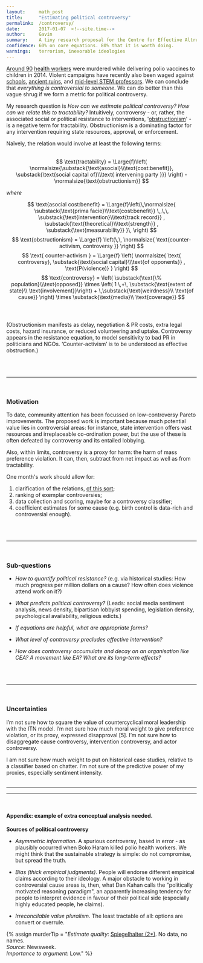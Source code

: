 ```yaml
---
layout: 	math_post
title:  	"Estimating political controversy"
permalink:	/controversy/
date:   	2017-01-07  <!--site.time-->
author:		Gavin	
summary:	A tiny research proposal for the Centre for Effective Altruism <br>&nbsp;&nbsp;&nbsp;&nbsp;&nbsp;- can we quantify controversy / obstructionism?
confidence: 60% on core equations. 80% that it is worth doing.
warnings: 	terrorism, inexorable ideologies
---
```

<!--categories: cause prioritisation, effective altruism, quantification fever
available: Simple -- Stylized -- Technical.-->


<!-- WORDS class="tooltip" -->

<a href="javascript:void(0);" html="true" data-toggle="tooltip">Around 90</a> [health workers][Poliohno] were murdered while delivering polio vaccines to children in 2014. Violent campaigns have recently also been waged against [schools][Schoolsout], [ancient ruins][Ruined], and [mid-level STEM professors][Unabomb]. We can conclude that _everything is controversial to someone_. We can do better than this vague shrug if we form a metric for political controversy.

My research question is _How can we estimate political controversy? How can we relate this to tractability?_ Intuitively, controversy - or, rather, the associated social or political resistance to interventions, '[obstructionism][Obs]' - is a negative term for tractability. Obstructionism is a dominating factor for any intervention requiring state resources, approval, or enforcement.

Naı̈vely, the relation would involve at least the following terms:<br><br>

<div align="center">

$$ \text{tractability} = \Large{f}\left( \normalsize{\substack{\text{asocial}\\\text{cost:benefit}}, \substack{\text{social capital of}\\\text{ intervening party }}} \right) - \normalsize{\text{obstructionism}} $$
</div><i>where</i>

<div align="center">

$$
	\text{asocial cost:benefit}  = \Large{f}\left(\,\normalsize{ \substack{\text{prima facie}\\\text{cost:benefit}} \,,\,\, 				\substack{\text{intervention}\\\text{track record}} , \substack{\text{theoretical}\\\text{strength}} , 					\substack{\text{measurability}} }\,	\right)
$$
$$
	\text{obstructionism} = 	\Large{f} \left(\,\,	\normalsize{ \text{counter-activism, controversy }}   \right) 
$$
$$
	\text{ counter-activism } =	\Large{f} \left( \normalsize{ \text{ controversy}, \substack{\text{social capital}\\\text{of opponents}}	, \text{P(violence)} } \right)
$$
$$ 
	\text{controversy} = \left( \substack{\text{\% population}\\\text{opposed}} \times  \left( 1 \,+\, \substack{\text{extent of state}\\ \text{involvement}}\right) + \,\substack{\text{weirdness}\\ \text{of cause}} \right) \times \substack{\text{media}\\ \text{coverage}}	
$$
<br><br></div>

(Obstructionism manifests as delay, negotiation &amp; PR costs, extra legal costs, hazard insurance, or reduced volunteering and uptake. Controversy appears in the resistance equation, to model sensitivity to bad PR in politicians and NGOs.
‘Counter-activism’ is to be understood as effective obstruction.)

<br><br>

---

<br>

### Motivation

To date, community attention has been focussed on low-controversy Pareto improvements. The proposed work is important because much potential value lies in controversial areas: for instance, state intervention offers vast resources and irreplaceable co-ordination power, but the use of these is often defeated by controversy and its entailed lobbying.

Also, within limits, controversy is a proxy for harm: the harm of mass preference violation. It can, then, subtract from net impact as well as from tractability.

One month's work should allow for: 

1. clarification of the relations, [of this sort](#appendix);
2. ranking of exemplar controversies; 
3. data collection and scoring, maybe for a controversy classifier; 
4. coefficient estimates for some cause (e.g. birth control is data-rich and controversial enough).

<br><br>

---

<br>

### Sub-questions

* _How to quantify political resistance?_
(e.g. via historical studies: How much progress per million dollars on a cause? How often does violence attend work on it?)

* _What predicts political controversy?_
(Leads: social media sentiment analysis, news density, bipartisan lobbyist spending, legislation density, psychological availability, religious edicts.)

* _If equations are helpful, what are appropriate forms?_

* _What level of controversy precludes effective intervention?_

* _How does controversy accumulate and decay on an organisation like CEA? A movement like EA? What are its long-term effects?_

<br><br>

---

<br>

### Uncertainties

I’m not sure how to square the value of countercyclical moral leadership with the ITN model. I’m not sure how much moral weight to give preference violation, or its proxy, expressed disapproval [5]. I’m not sure how to disaggregate cause controversy, intervention controversy, and actor controversy.

I am not sure how much weight to put on historical case studies, relative to a classifier based on chatter. I’m not sure of the predictive power of my proxies, especially sentiment intensity.
<br><br>

<a name="appendix"><a/>

-----------------------
-----------------------

<br>

#### Appendix: example of extra conceptual analysis needed.


**Sources of political controversy**

* _Asymmetric information_. A spurious controversy, based in error - as plausibly occurred when Boko Haram killed polio health workers. We might think that the sustainable strategy is simple: do not compromise, but spread the truth.

* _Bias (thick empirical judgments)_. People will endorse different empirical claims according to their ideology. A major obstacle to working in controversial cause areas is, then, what Dan Kahan calls the "politically motivated reasoning paradigm", an apparently increasing tendency for people to interpret evidence in favour of their political side (especially highly educated people, he claims).

* _Irreconcilable value pluralism_. The least tractable of all: options are convert or overrule.




<!---->

{%	assign murderTip = "<i>Estimate quality</i>: <a href=/#spiegel-quality/>Spiegelhalter (2*)</a>. No data, no names.<br><i>Source</i>: Newsweek.<br><i>Importance to argument</i>: Low."	%}

<script>
	$(document).ready(function(){
    	$('[data-toggle="tooltip"]').tooltip( { title:"<i>Estimate quality</i>", animation:true, html:true , trigger:"click hover" } );
	});
//		$("#murderTip").tooltip({ title:"<i>Estimate quality</i>", animation:true, html:true , trigger:"click hover" }); 	
</script>

[Spiegel]:		http://technicalities.netlify.com/metrics/#spiegel-quality
[Poliohno]:		http://europe.newsweek.com/polio-related-murders-kill-more-disease-itself-287880?rm=eu 
[Schoolsout]:	http://www.protectingeducation.org/sites/default/files/documents/eua_2014_full.pdf 
[Ruined]:		https://en.wikipedia.org/wiki/Destruction_of_cultural_heritage_by_ISIL 				
[Unabomb]:		https://en.wikipedia.org/wiki/Ted_Kaczynski#Casualties 
[Obs]:			https://en.wikipedia.org/wiki/Obstructionism